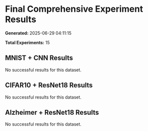 # Final Comprehensive Experiment Results

**Generated:** 2025-06-29 04:11:15

**Total Experiments:** 15

## MNIST + CNN Results

No successful results for this dataset.

## CIFAR10 + ResNet18 Results

No successful results for this dataset.

## Alzheimer + ResNet18 Results

No successful results for this dataset.

